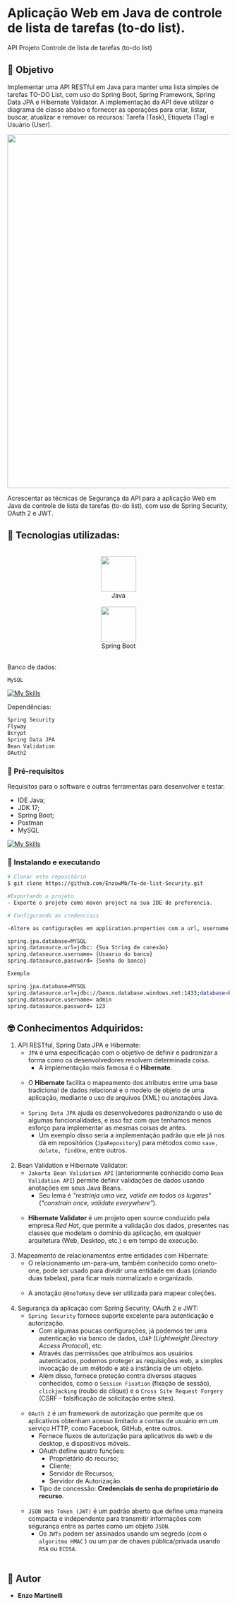 # Aplicação Web em Java de controle de lista de tarefas (to-do list).

API Projeto Controle de lista de tarefas (to-do list)

## 🎯 Objetivo

Implementar uma API RESTful em Java para manter uma lista simples de tarefas TO-DO List, com uso
do Spring Boot, Spring Framework, Spring Data JPA e Hibernate Validator. A implementação da API
deve utilizar o diagrama de classe abaixo e fornecer as operações para criar, listar, buscar, atualizar e
remover os recursos: Tarefa (Task), Etiqueta (Tag) e Usuário (User).

<img src="https://github.com/EnzowMb/To-do-list-Security/assets/89809584/5bc453fa-ac37-4317-b914-fb767f421cf9" width="800px">

Acrescentar as técnicas de Segurança da API para a aplicação Web em Java de controle de lista de tarefas (to-do list), com uso de Spring Security, OAuth 2 e JWT.

## 🔨 Tecnologias utilizadas:
<br>
<div align="center">
  <img src="https://media.giphy.com/media/hO8uTzEOefFh3Yv5gm/giphy.gif" width="80px"><br>Java<br><br>
  <img src="https://github.com/EnzowMb/EnzowMb/assets/89809584/4f3d4387-46e5-4b82-ac9a-13848cf7ca41" width="80px"><br>Spring Boot<br><br>
</div>

Banco de dados:
```bash 
MySQL
```
[![My Skills](https://skillicons.dev/icons?i=mysql)](https://skillicons.dev)

Dependências:
```bash 
Spring Security
Flyway
Bcrypt
Spring Data JPA
Bean Validation
OAuth2
```
### 🤖 Pré-requisitos

Requisitos para o software e outras ferramentas para desenvolver e testar.
- IDE Java;
- JDK 17;
- Spring Boot;
- Postman
- MySQL

[![My Skills](https://skillicons.dev/icons?i=mysql,java,postman,spring)](https://skillicons.dev)

### 🎲 Instalando e executando
```bash 
# Clonar este repositório
$ git clone https://github.com/EnzowMb/To-do-list-Security.git

#Exportando o projeto
- Exporte o projeto como maven project na sua IDE de preferencia.

# Configurando as credenciais

-Altere as configurações em application.properties com a url, username e password de sua preferência.

spring.jpa.database=MYSQL
spring.datasource.url=jdbc: {Sua String de conexão}
spring.datasource.username= {Usuario do banco}
spring.datasource.password= {Senha do banco}

Exemplo

spring.jpa.database=MYSQL
spring.datasource.url=jdbc://banco.database.windows.net:1433;database=banconame;user=admin@test;password=123;encrypt=true;trustServerCertificate=false;hostNameInCertificate=*.database.windows.net;
spring.datasource.username= admin
spring.datasource.password= 123

```

## 🤓 Conhecimentos Adquiridos:

1. API RESTful, Spring Data JPA e Hibernate:
   - `JPA` é uma especificação com o objetivo de definir e padronizar a forma como os desenvolvedores resolvem determinada coisa.
     - A implementação mais famosa é o **Hibernate**.<br><br>
   - O **Hibernate** facilita o mapeamento dos atributos entre uma base tradicional de dados
      relacional e o modelo de objeto de uma aplicação, mediante o uso de arquivos
      (XML) ou anotações Java.<br><br>
   - `Spring Data JPA` ajuda os desenvolvedores padronizando o uso de algumas funcionalidades, e isso faz com que
      tenhamos menos esforço para implementar as mesmas coisas de antes.
     - Um exemplo disso seria a implementação padrão que ele já nos dá em repositórios
       (`JpaRepository`) para métodos como `save, delete, findOne`, entre outros.<br><br>
2. Bean Validation e Hibernate Validator:
   - `Jakarta Bean Validation API` (anteriormente conhecido como `Bean Validation
      API`) permite definir validações de dados usando anotações em seus Java Beans.
     - Seu lema é _"restrinja uma vez, valide em todos os lugares"_ (_"constrain once,
        validate everywhere"_).<br><br>
   - **Hibernate Validator** é um projeto open source conduzido pela empresa _Red Hat_, que permite a
      validação dos dados, presentes nas classes que modelam o domínio da aplicação,
      em qualquer arquitetura (Web, Desktop, etc.) e em tempo de execução.<br><br>
3. Mapeamento de relacionamentos entre entidades com Hibernate:
   - O relacionamento um-para-um, também conhecido como oneto-one, pode ser usado para dividir uma entidade em duas
      (criando duas tabelas), para ficar mais normalizado e
      organizado.<br><br>
   - A anotação `@OneToMany` deve ser utilizada para mapear coleções.<br><br>
4. Segurança da aplicação com Spring Security, OAuth 2 e JWT:
   - `Spring Security` fornece suporte excelente para autenticação e autorização.
     - Com algumas poucas configurações, já podemos ter uma autenticação via banco de dados, `LDAP` (_Lightweight Directory Access Protocol_), etc.
     - Através das permissões que atribuímos aos usuários autenticados, podemos proteger as
        requisições web, a simples invocação de um método e até a instância de um objeto.
     - Além disso, fornece proteção contra diversos ataques conhecidos, como o `Session Fixation`
        (fixação de sessão), `clickjacking` (roubo de clique) e o `Cross Site Request Forgery` (CSRF -
        falsificação de solicitação entre sites).<br><br>
    - `OAuth 2` é um framework de autorização que permite que os aplicativos obtenham
        acesso limitado a contas de usuário em um serviço HTTP, como Facebook,
        GitHub, entre outros.
      - Fornece fluxos de autorização para aplicativos da web e de desktop, e dispositivos móveis.
      - OAuth define quatro funções:
        - Proprietário do recurso;
        - Cliente;
        - Servidor de Recursos;
        - Servidor de Autorização.
      - Tipo de concessão: **Credenciais de senha do proprietário do recurso**.<br><br>
    - `JSON Web Token (JWT)` é um padrão aberto que define uma maneira compacta e
        independente para transmitir informações com segurança entre as partes como
        um objeto `JSON`.
      - Os `JWTs` podem ser assinados usando um segredo (com o `algoritmo HMAC` ) ou um par de chaves pública/privada usando `RSA` ou `ECDSA`.<br><br>

## 👥 Autor
  - **Enzo Martinelli**
